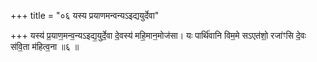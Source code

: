 +++
title = "०६ यस्य प्रयाणमन्वन्यऽइद्ययुर्देवा"

+++
यस्य॑ प्र॒याण॒मन्व॒न्यऽइद्य॒युर्दे॒वा दे॒वस्य॑ महि॒मान॒मोज॑सा। यः पार्थि॑वानि विम॒मे सऽएत॑शो॒ रजा॑ꣳसि दे॒वः स॑वि॒ता म॑हित्व॒ना ॥६ ॥